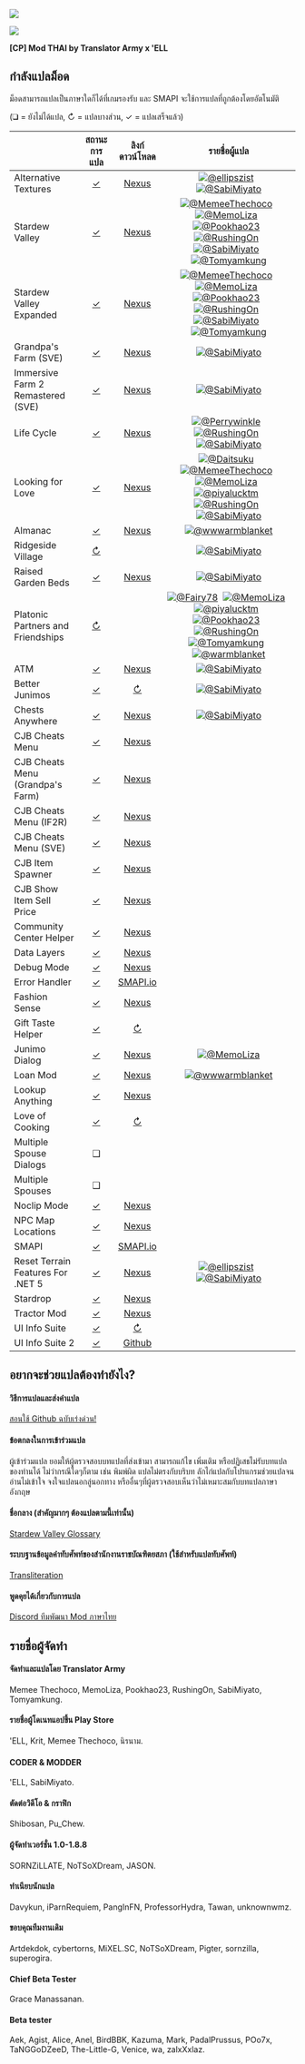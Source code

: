 ![](https://cdn.discordapp.com/emojis/586947531586535425.gif?v=1)

![](https://cdn.akamai.steamstatic.com/steamcommunity/public/images/clans/11170746/3ef23c9138df24e797373b11d432bd6799fba0e7.png)

**[CP] Mod THAI by Translator Army x 'ELL**

## กำลังแปลม็อด
ม็อดสามารถแปลเป็นภาษาใดก็ได้ที่เกมรองรับ และ SMAPI จะใช้การแปลที่ถูกต้องโดยอัตโนมัติ

(❑ = ยังไม่ได้แปล, ↻ = แปลบางส่วน, ✓ = แปลเสร็จแล้ว)

&nbsp;                            | สถานะการแปล                                                    | ลิงก์ดาวน์โหลด                                                                | รายชื่อผู้แปล
--------------------------------- | :------------------------------------------------------------: | :------------------------------------------------------------------------: | :-----------------------------------------------------------------------:
Alternative Textures              | [✓](AlternativeTextures/i18n/th.json)                          | [Nexus](https://www.nexusmods.com/stardewvalley/mods/9246)                 | [![@ellipszist](https://avatars.githubusercontent.com/u/43781364?s=36)](https://github.com/ellipszist)  [![@SabiMiyato](https://avatars.githubusercontent.com/u/62402134?s=36)](https://github.com/SabiMiyato)
Stardew Valley                    | [✓](StardewValley/)                                            | [Nexus](https://www.nexusmods.com/stardewvalley/mods/7052)                 | [![@MemeeThechoco](https://avatars.githubusercontent.com/u/61545047?s=36)](https://github.com/MemeeThechoco)  [![@MemoLiza](https://avatars.githubusercontent.com/u/61897755?s=36)](https://github.com/MemoLiza)  [![@Pookhao23](https://avatars.githubusercontent.com/u/61622581?s=36)](https://github.com/Poopoo2002)  [![@RushingOn](https://avatars.githubusercontent.com/u/61596911?s=36)](https://github.com/RushingOn)  [![@SabiMiyato](https://avatars.githubusercontent.com/u/62402134?s=36)](https://github.com/SabiMiyato)  [![@Tomyamkung](https://avatars.githubusercontent.com/u/61552106?s=36)](https://github.com/Hipster1707)
Stardew Valley Expanded           | [✓](StardewValleyExpanded/Stardew%20Valley%20Expanded/)        | [Nexus](https://www.nexusmods.com/stardewvalley/mods/7255)                 | [![@MemeeThechoco](https://avatars.githubusercontent.com/u/61545047?s=36)](https://github.com/MemeeThechoco)  [![@MemoLiza](https://avatars.githubusercontent.com/u/61897755?s=36)](https://github.com/MemoLiza)  [![@Pookhao23](https://avatars.githubusercontent.com/u/61622581?s=36)](https://github.com/Poopoo2002)  [![@RushingOn](https://avatars.githubusercontent.com/u/61596911?s=36)](https://github.com/RushingOn)  [![@SabiMiyato](https://avatars.githubusercontent.com/u/62402134?s=36)](https://github.com/SabiMiyato)  [![@Tomyamkung](https://avatars.githubusercontent.com/u/61552106?s=36)](https://github.com/Hipster1707)
Grandpa's Farm (SVE)              | [✓](StardewValleyExpanded/Grandpa's%20Farm/)                   | [Nexus](https://www.nexusmods.com/stardewvalley/mods/7255)                 | [![@SabiMiyato](https://avatars.githubusercontent.com/u/62402134?s=36)](https://github.com/SabiMiyato)
Immersive Farm 2 Remastered (SVE) | [✓](StardewValleyExpanded/Immersive%20Farm%202%20Remastered/)  | [Nexus](https://www.nexusmods.com/stardewvalley/mods/7255)                 | [![@SabiMiyato](https://avatars.githubusercontent.com/u/62402134?s=36)](https://github.com/SabiMiyato)
Life Cycle                        | [✓](Life%20Cycle/)                                             | [Nexus](https://www.nexusmods.com/stardewvalley/mods/9584)                 | [![@Perrywinkle](https://avatars.githubusercontent.com/u/94427504?s=36)](https://github.com/xPerrywinkle)  [![@RushingOn](https://avatars.githubusercontent.com/u/61596911?s=36)](https://github.com/RushingOn)  [![@SabiMiyato](https://avatars.githubusercontent.com/u/62402134?s=36)](https://github.com/SabiMiyato)
Looking for Love                  | [✓]([CP]%20Looking%20for%20Love/)                              | [Nexus](https://www.nexusmods.com/stardewvalley/mods/10206)                | [![@Daitsuku](https://avatars.githubusercontent.com/u/65522118?s=36)](https://github.com/Daitsuku)  [![@MemeeThechoco](https://avatars.githubusercontent.com/u/61545047?s=36)](https://github.com/MemeeThechoco)  [![@MemoLiza](https://avatars.githubusercontent.com/u/61897755?s=36)](https://github.com/MemoLiza)  [![@piyalucktm](https://avatars.githubusercontent.com/u/62783503?s=36)](https://github.com/piyalucktm)  [![@RushingOn](https://avatars.githubusercontent.com/u/61596911?s=36)](https://github.com/RushingOn)  [![@SabiMiyato](https://avatars.githubusercontent.com/u/62402134?s=36)](https://github.com/SabiMiyato)
Almanac                           | [✓](Almanac/i18n/th.json)                                      | [Nexus](https://www.nexusmods.com/stardewvalley/mods/11022)                | [![@wwwarmblanket](https://avatars.githubusercontent.com/u/89137206?s=36)](https://github.com/wwwarmblanket)
Ridgeside Village                 | [↻](Ridgeside%20Village/)                                      |                                                                            | [![@SabiMiyato](https://avatars.githubusercontent.com/u/62402134?s=36)](https://github.com/SabiMiyato)
Raised Garden Beds                | [✓]([CP]%20RaisedGardenBeds%20-%20THAI/)                       | [Nexus](https://www.nexusmods.com/stardewvalley/mods/7052)                 | [![@SabiMiyato](https://avatars.githubusercontent.com/u/62402134?s=36)](https://github.com/SabiMiyato)
Platonic Partners and Friendships | [↻]([CP]%20Platonic%20Partners%20and%20Friendships/)           |                                                                            | [![@Fairy78](https://via.placeholder.com/36x36.png?text=Fairy78)](https://github.com/Fairy78)  [![@MemoLiza](https://avatars.githubusercontent.com/u/61897755?s=36)](https://github.com/MemoLiza)  [![@piyalucktm](https://avatars.githubusercontent.com/u/62783503?s=36)](https://github.com/piyalucktm)  [![@Pookhao23](https://avatars.githubusercontent.com/u/61622581?s=36)](https://github.com/Poopoo2002)  [![@RushingOn](https://avatars.githubusercontent.com/u/61596911?s=36)](https://github.com/RushingOn)  [![@Tomyamkung](https://avatars.githubusercontent.com/u/61552106?s=36)](https://github.com/Hipster1707)  [![@warmblanket](https://avatars.githubusercontent.com/u/89137206?s=36)](https://github.com/wwwarmblanket)
ATM                               | [✓](ATM/i18n/th.json)                                          | [Nexus](https://www.nexusmods.com/stardewvalley/mods/3135)                 | [![@SabiMiyato](https://avatars.githubusercontent.com/u/62402134?s=36)](https://github.com/SabiMiyato)
Better Junimos                    | [✓](BetterJunimos/i18n/th.json)                                | [↻](https://github.com/hawkfalcon/Stardew-Mods/pull/12)                   | [![@SabiMiyato](https://avatars.githubusercontent.com/u/62402134?s=36)](https://github.com/SabiMiyato)
Chests Anywhere                   | [✓](ChestsAnywhere/i18n/th.json)                               | [Nexus](https://www.nexusmods.com/stardewvalley/mods/518)                  | [![@SabiMiyato](https://avatars.githubusercontent.com/u/62402134?s=36)](https://github.com/SabiMiyato)
CJB Cheats Menu                   | [✓](CJBCheatsMenu/i18n/th.json)                                | [Nexus](https://www.nexusmods.com/stardewvalley/mods/4/)                   |
CJB Cheats Menu (Grandpa's Farm)  | [✓](CJBCheatsMenu_GrandpasFarm/i18n/th.json)                   | [Nexus](https://www.nexusmods.com/stardewvalley/mods/7255)                 |
CJB Cheats Menu (IF2R)            | [✓](CJBCheatsMenu_IF2R/i18n/th.json)                           | [Nexus](https://www.nexusmods.com/stardewvalley/mods/7255)                 |
CJB Cheats Menu (SVE)             | [✓](CJBCheatsMenu_SVE/i18n/th.json)                            | [Nexus](https://www.nexusmods.com/stardewvalley/mods/7255)                 |
CJB Item Spawner                  | [✓](CJBItemSpawner/i18n/th.json)                               | [Nexus](https://www.nexusmods.com/stardewvalley/mods/93)
CJB Show Item Sell Price          | [✓](CJBShowItemSellPrice/i18n/th.json)                         | [Nexus](https://www.nexusmods.com/stardewvalley/mods/5)
Community Center Helper           | [✓](CommunityCenterHelper/i18n/th.json)                        | [Nexus](https://www.nexusmods.com/stardewvalley/mods/6893)
Data Layers                       | [✓](DataLayers/i18n/th.json)                                   | [Nexus](https://www.nexusmods.com/stardewvalley/mods/1691)
Debug Mode                        | [✓](DebugMode/i18n/th.json)                                    | [Nexus](https://www.nexusmods.com/stardewvalley/mods/679)
Error Handler                     | [✓](ErrorHandler/i18n/th.json)                                 | [SMAPI.io](https://smapi.io/)
Fashion Sense                     | [✓](FashionSense/i18n/th.json)                                 | [Nexus](https://www.nexusmods.com/stardewvalley/mods/9969)
Gift Taste Helper                 | [✓](GiftTasteHelper/i18n/th.json)                              | [↻](https://github.com/tstaples/GiftTasteHelper/pull/24)
Junimo Dialog                     | [✓](JunimoDialog/i18n/th.json)                                 | [Nexus](https://www.nexusmods.com/stardewvalley/mods/8937)                 | [![@MemoLiza](https://avatars.githubusercontent.com/u/61897755?s=36)](https://github.com/MemoLiza)
Loan Mod                          | [✓](LoanMod/i18n/th.json)                                      | [Nexus](https://www.nexusmods.com/stardewvalley/mods/3882)                 | [![@wwwarmblanket](https://avatars.githubusercontent.com/u/89137206?s=36)](https://github.com/wwwarmblanket)
Lookup Anything                   | [✓](LookupAnything/i18n/th.json)                               | [Nexus](https://www.nexusmods.com/stardewvalley/mods/541)
Love of Cooking                   | [✓](LoveOfCooking/i18n/th.json)                                | [↻](https://github.com/b-b-blueberry/CooksAssistant/pull/4)
Multiple Spouse Dialogs           | ❑                                                              |
Multiple Spouses                  | ❑                                                              |
Noclip Mode                       | [✓](NoclipMode/i18n/th.json)                                   | [Nexus](https://www.nexusmods.com/stardewvalley/mods/3900)
NPC Map Locations                 | [✓](NPCMapLocations/i18n/th.json)                              | [Nexus](https://www.nexusmods.com/stardewvalley/mods/239)
SMAPI                             | [✓](smapi-internal/i18n/th.json)                               | [SMAPI.io](https://smapi.io/)
Reset Terrain Features For .NET 5 | [✓](ResetTerrainFeatures_NET5/i18n/th.json)                    | [Nexus](https://www.nexusmods.com/stardewvalley/mods/9350)                 | [![@ellipszist](https://avatars.githubusercontent.com/u/43781364?s=36)](https://github.com/ellipszist)  [![@SabiMiyato](https://avatars.githubusercontent.com/u/62402134?s=36)](https://github.com/SabiMiyato)
Stardrop                          | [✓](Stardrop/i18n/th.json)                                     | [Nexus](https://www.nexusmods.com/stardewvalley/mods/10455)
Tractor Mod                       | [✓](TractorMod/i18n/th.json)                                   | [Nexus](https://www.nexusmods.com/stardewvalley/mods/1401)
UI Info Suite                     | [✓](UI%20Info%20Suite/i18n/th.json)                            | [↻](https://github.com/cdaragorn/Ui-Info-Suite/pull/79)
UI Info Suite 2                   | [✓](UIInfoSuite2/i18n/th.json)                                 | [Github](https://github.com/Annosz/UIInfoSuite2/releases)

## อยากจะช่วยแปลต้องทำยังไง?

#### วิธีการแปลและส่งคำแปล
[สอนใช้ Github ฉบับเร่งด่วน!](https://www.youtube.com/watch?v=e39kzyoK-RQ)

#### ข้อตกลงในการเข้าร่วมแปล
ผู้เข้าร่วมแปล ยอมให้ผู้ตรวจสอบบทแปลที่ส่งเข้ามา สามารถแก้ไข เพิ่มเติม หรือปฏิเสธไม่รับบทแปลของท่านได้ ไม่ว่ากรณีใดๆก็ตาม เช่น พิมพ์ผิด แปลไม่ตรงกับบริบท ลักไก่แปลกับโปรแกรมช่วยแปลจนอ่านไม่เข้าใจ จงใจแปลนอกลู่นอกทาง หรืออื่นๆที่ผู้ตรวจสอบเห็นว่าไม่เหมาะสมกับบทแปลภาษาอังกฤษ

#### ชื่อกลาง (สำคัญมากๆ ต้องแปลตามนี้เท่านั้น)
[Stardew Valley Glossary](https://docs.google.com/spreadsheets/d/1DBdyvEI9XNAWEPpptKmIHfUj0gGdAFzyjHH9oR7U0Zc/edit?usp=sharing)

#### ระบบฐานข้อมูลคำทับศัพท์ของสำนักงานราชบัณฑิตยสภา (ใช้สำหรับแปลทับศัพท์)
[Transliteration](https://transliteration.orst.go.th)

#### พูดคุยได้เกี่ยวกับการแปล
[Discord ทีมพัฒนา Mod ภาษาไทย](https://discord.gg/7GaBeqm)

## รายชื่อผู้จัดทำ

#### จัดทำและแปลโดย Translator Army
Memee Thechoco, MemoLiza, Pookhao23, RushingOn, SabiMiyato, Tomyamkung.

#### รายชื่อผู้โดเนทแอปขึ้น Play Store
'ELL, Krit, Memee Thechoco, นิรนาม.

#### CODER & MODDER
'ELL, SabiMiyato.

#### ตัดต่อวิดีโอ & กราฟิก
Shibosan, Pu_Chew.

#### ผู้จัดทำเวอร์ชั่น 1.0-1.8.8
SORNZiLLATE, NoTSoXDream, JASON.

#### ทําเนียบนักแปล
Davykun, iParnRequiem, PangInFN, ProfessorHydra, Tawan, unknownwmz.

#### ขอบคุณทีมงานเดิม
Artdekdok, cybertorns, MiXEL.SC, NoTSoXDream, Pigter, sornzilla, superogira.

#### Chief Beta Tester
Grace Manassanan.

#### Beta tester
Aek, Agist, Alice, Anel, BirdBBK, Kazuma, Mark, PadalPrussus, POo7x, TaNGGoDZeeD, The-Little-G, Venice, wa, zalxXxlaz.
